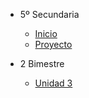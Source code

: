 - 5º Secundaria

  - [<i class="bi bi-house"></i> Inicio](5-secundaria/inicio)
  - [<i class="bi bi-youtube"></i> Proyecto](5-secundaria/proyecto)

- 2 Bimestre

  - [Unidad 3](5-secundaria/unidad-3.md)

<!-- 

- 2 Bimestre 

  - [Unidad 3](5-secundaria/unidad-3.md)
  - [Unidad 4](5-secundaria/unidad-4.md)

- 3 Bimestre

  - [Unidad 5](5-secundaria/unidad-5.md)
  - [Unidad 6](5-secundaria/unidad-6.md)

- 4 Bimestre

  - [Unidad 7](5-secundaria/unidad-7.md)
  - [<i class="bi bi-arrow-right-square"></i> Unidad 8](5-secundaria/unidad-8.md)

- [<i class="bi bi-caret-left-square"></i> Regresar a principal](/)
-->

